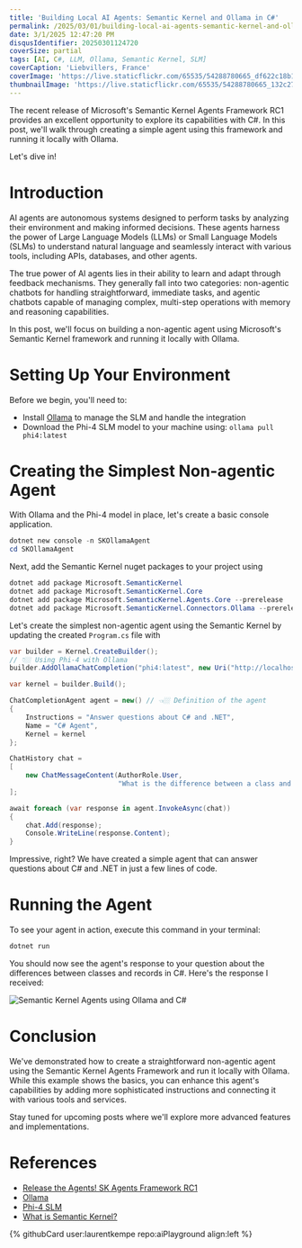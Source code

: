 ```yaml
---
title: 'Building Local AI Agents: Semantic Kernel and Ollama in C#'
permalink: /2025/03/01/building-local-ai-agents-semantic-kernel-and-ollama-in-csharp/
date: 3/1/2025 12:47:20 PM
disqusIdentifier: 20250301124720
coverSize: partial
tags: [AI, C#, LLM, Ollama, Semantic Kernel, SLM]
coverCaption: 'Liebvillers, France'
coverImage: 'https://live.staticflickr.com/65535/54288780665_df622c18b1_h.jpg'
thumbnailImage: 'https://live.staticflickr.com/65535/54288780665_132c271a14_q.jpg'
---
```

The recent release of Microsoft's Semantic Kernel Agents Framework RC1 provides an excellent opportunity to explore its capabilities with C#. In this post, we'll walk through creating a simple agent using this framework and running it locally with Ollama.

Let's dive in!
<!-- more -->

# Introduction

AI agents are autonomous systems designed to perform tasks by analyzing their environment and making informed decisions. These agents harness the power of Large Language Models (LLMs) or Small Language Models (SLMs) to understand natural language and seamlessly interact with various tools, including APIs, databases, and other agents.

The true power of AI agents lies in their ability to learn and adapt through feedback mechanisms. They generally fall into two categories: non-agentic chatbots for handling straightforward, immediate tasks, and agentic chatbots capable of managing complex, multi-step operations with memory and reasoning capabilities.

In this post, we'll focus on building a non-agentic agent using Microsoft's Semantic Kernel framework and running it locally with Ollama.

# Setting Up Your Environment

Before we begin, you'll need to:

* Install [Ollama](https://www.ollama.com/) to manage the SLM and handle the integration
* Download the Phi-4 SLM model to your machine using: `ollama pull phi4:latest`

# Creating the Simplest Non-agentic Agent

With Ollama and the Phi-4 model in place, let's create a basic console application.

```powershell
dotnet new console -n SKOllamaAgent
cd SKOllamaAgent
```
Next, add the Semantic Kernel nuget packages to your project using

```powershell
dotnet add package Microsoft.SemanticKernel
dotnet add package Microsoft.SemanticKernel.Core
dotnet add package Microsoft.SemanticKernel.Agents.Core --prerelease
dotnet add package Microsoft.SemanticKernel.Connectors.Ollama --prerelease 
```

Let's create the simplest non-agentic agent using the Semantic Kernel by updating the created `Program.cs` file with

```csharp
var builder = Kernel.CreateBuilder();
// 👇🏼 Using Phi-4 with Ollama
builder.AddOllamaChatCompletion("phi4:latest", new Uri("http://localhost:11434"));

var kernel = builder.Build();

ChatCompletionAgent agent = new() // 👈🏼 Definition of the agent
{
    Instructions = "Answer questions about C# and .NET",
    Name = "C# Agent",
    Kernel = kernel
};

ChatHistory chat =
[
    new ChatMessageContent(AuthorRole.User, 
                           "What is the difference between a class and a record?")
];

await foreach (var response in agent.InvokeAsync(chat))
{
    chat.Add(response);
    Console.WriteLine(response.Content);
}
```

Impressive, right? We have created a simple agent that can answer questions about C# and .NET in just a few lines of code.

# Running the Agent

To see your agent in action, execute this command in your terminal:

```powershell
dotnet run
```

You should now see the agent's response to your question about the differences between classes and records in C#. Here's the response I received:

![Semantic Kernel Agents using Ollama and C#](/images/2025/Semantic_Kernel_Agents_using_Ollama_and_CSharp.png)

# Conclusion

We've demonstrated how to create a straightforward non-agentic agent using the Semantic Kernel Agents Framework and run it locally with Ollama. While this example shows the basics, you can enhance this agent's capabilities by adding more sophisticated instructions and connecting it with various tools and services.

Stay tuned for upcoming posts where we'll explore more advanced features and implementations.

# References

* [Release the Agents! SK Agents Framework RC1](https://devblogs.microsoft.com/semantic-kernel/release-the-agents-sk-agents-framework-rc1/)
* [Ollama](https://www.ollama.com/)
* [Phi-4 SLM](https://www.ollama.com/library/phi4)
* [What is Semantic Kernel?](https://learn.microsoft.com/en-us/semantic-kernel/overview/?tabs=Csharp)

<p></p>
{% githubCard user:laurentkempe repo:aiPlayground align:left %}
